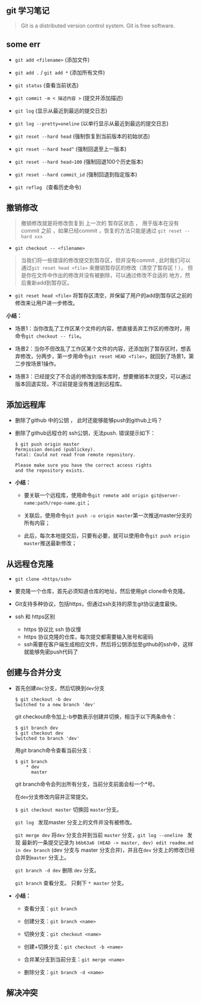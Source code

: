 ## git 学习笔记

>	Git is a distributed version control system.
>	Git is free software.


## some err

- 	`git add <filename>`  (添加文件)
- 	`git add .` / `git add *`  (添加所有文件)
- 	`git status`  (查看当前状态)
-	`git commit -m < 描述内容 >` (提交并添加描述)
-	`git log`  (显示从最近到最远的提交日志)
- 	`git log --pretty=oneline` (以单行显示从最近到最远的提交日志)

-	`git reset --hard head`    (强制恢复到当前版本的初始状态)
-	`git reset --hard head^`    (强制回退至上一版本)
-	`git reset --hard head~100` (强制回退100个历史版本)
-	`git reset --hard commit_id` (强制回退到指定版本)
-	`git reflog `  (查看历史命令)

## 撤销修改

> 撤销修改就是将修改恢复到 上一次的 暂存区状态 ， 用于版本在没有commit 之前  ，如果已经commit ，恢复的方法只能是通过 `git reset --hard xxx`

-	`git checkout -- <filename>`

>	当我们将一些错误的修改提交到暂存区，但并没有commit , 此时我们可以通过`git reset head <file>` 来撤销暂存区的修改（清空了暂存区！）， 但是你在文件中作出的修改并没有被删除，可以通过修改不合适的 地方，然后重新add到暂存区。

- `git reset head <file>` 将暂存区清空，并保留了用户的add到暂存区之前的修改来让用户进一步修改。

**小结：**
- 	场景1：当你改乱了工作区某个文件的内容，想直接丢弃工作区的修改时，用命令`git checkout -- file`。

- 	场景2：当你不但改乱了工作区某个文件的内容，还添加到了暂存区时，想丢弃修改，分两步，第一步用命令`git reset HEAD <file>`，就回到了场景1，第二步按场景1操作。

-	场景3：已经提交了不合适的修改到版本库时，想要撤销本次提交，可以通过版本回退实现，不过前提是没有推送到远程库。


## 添加远程库

-	删除了github 中的公钥 ， 此时还能够能够push到github上吗？
-	删除了github远程仓的 ssh公钥，无法push. 错误提示如下：
	```
	$ git push origin master
	Permission denied (publickey).
	fatal: Could not read from remote repository.

	Please make sure you have the correct access rights
	and the repository exists.
	```
- **小结：**

	-	要关联一个远程库，使用命令`git remote add origin git@server-name:path/repo-name.git`；

	-	关联后，使用命令`git push -u origin master`第一次推送master分支的所有内容；

	-	此后，每次本地提交后，只要有必要，就可以使用命令`git push origin master`推送最新修改；


	


##  从远程仓克隆

-	`git clone <https/ssh>`

-	要克隆一个仓库，首先必须知道仓库的地址，然后使用git clone命令克隆。

-	Git支持多种协议，包括https，但通过ssh支持的原生git协议速度最快。
-	ssh 和 https区别
	-	https 协议比 ssh 协议慢
	-	https 协议克隆的仓库，每次提交都需要输入账号和密码
	-	ssh需要在客户端生成相应文件，然后将公钥添加至github的ssh中，这样就能够免密push代码了




## 创建与合并分支

-	首先创建`dec`分支，然后切换到`dev`分支

	```
	$ git checkout -b dev
	Switched to a new branch 'dev'
	```
	git checkout命令加上-b参数表示创建并切换，相当于以下两条命令：

	```
	$ git branch dev
	$ git checkout dev
	Switched to branch 'dev'
	```

	用git branch命令查看当前分支：

	```
	$ git branch
		* dev
  		  master
	```
	git branch命令会列出所有分支，当前分支前面会标一个*号。


	在`dev`分支修改内容并正常提交。

	`$ git checkout master` 切换回 `master`分支。

	`git log ` 发现master 分支上的文件并没有被修改。

	`git merge dev`  将`dev` 分支合并到当前 `master` 分支，`git log --oneline ` 发现 最新的一条提交记录为 	`b6b63a6 (HEAD -> master, dev) edit readme.md in dev branch`  (dev 分支与 master 分支合并)，并且在`dev` 分支上的修改已经合并到`master` 分支上。

	`git branch -d dev` 删除 `dev` 分支。

	`git branch` 查看分支。 只剩下 `* master` 分支。

- **小结：**
	-	查看分支：`git branch`

	-	创建分支：`git branch <name>`

	-	切换分支：`git checkout <name>`

	-	创建+切换分支：`git checkout -b <name>`

	-	合并某分支到当前分支：`git merge <name>`

	-	删除分支：`git branch -d <name>`


## 解决冲突

	


